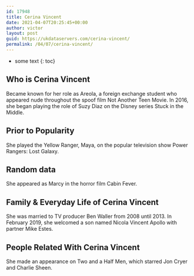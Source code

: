 ```yaml
---
id: 17948
title: Cerina Vincent
date: 2021-04-07T20:25:45+00:00
author: victor
layout: post
guid: https://ukdataservers.com/cerina-vincent/
permalink: /04/07/cerina-vincent/
---
```


* some text
{: toc}


## Who is Cerina Vincent



Became known for her role as Areola, a foreign exchange student who appeared nude throughout the spoof film Not Another Teen Movie. In 2016, she began playing the role of Suzy Diaz on the Disney series Stuck in the Middle.

                
                
                
## Prior to Popularity



She played the Yellow Ranger, Maya, on the popular television show Power Rangers: Lost Galaxy.

                
                
                
## Random data



She appeared as Marcy in the horror film Cabin Fever.

                
                
                
## Family & Everyday Life of Cerina Vincent



She was married to TV producer Ben Waller from 2008 until 2013. In February 2019, she welcomed a son named Nicola Vincent Apollo with partner Mike Estes.

                
                
                
## People Related With Cerina Vincent



She made an appearance on Two and a Half Men, which starred Jon Cryer and Charlie Sheen.

                
              
            
          
          
          